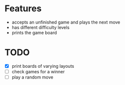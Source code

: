 
# Features

* accepts an unfinished game and plays the next move
* has different difficulty levels
* prints the game board

# TODO

- [x] print boards of varying layouts
- [ ] check games for a winner
- [ ] play a random move
